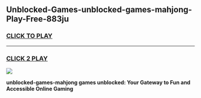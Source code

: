 
## Unblocked-Games-unblocked-games-mahjong-Play-Free-883ju
<h3>
<a href="https://premium76.site?title=unblocked-games-mahjong&ref=19M">CLICK TO PLAY</a></h3>
<hr>

<h3>
<a href="https://premium76.site?title=unblocked-games-mahjong&ref=19M">CLICK 2 PLAY</a>
  
</h3>

<a href="https://premium76.site?title=unblocked-games-mahjong&ref=19M"><img src="https://clearcache.store/games.png"></a>


**unblocked-games-mahjong games unblocked: Your Gateway to Fun and Accessible Online Gaming**

